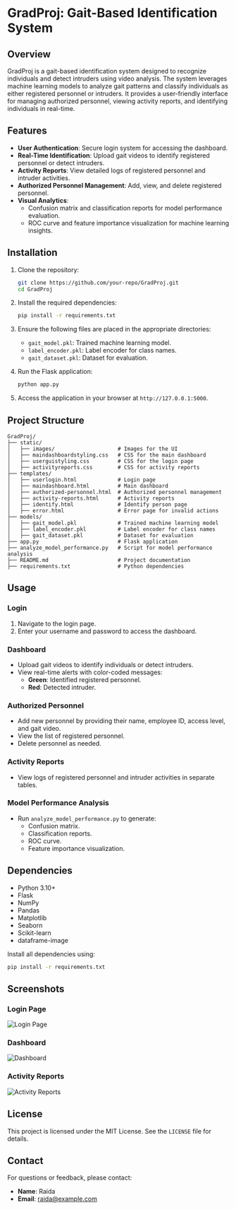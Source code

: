 # GradProj: Gait-Based Identification System

## Overview
GradProj is a gait-based identification system designed to recognize individuals and detect intruders using video analysis. The system leverages machine learning models to analyze gait patterns and classify individuals as either registered personnel or intruders. It provides a user-friendly interface for managing authorized personnel, viewing activity reports, and identifying individuals in real-time.

## Features
- **User Authentication**: Secure login system for accessing the dashboard.
- **Real-Time Identification**: Upload gait videos to identify registered personnel or detect intruders.
- **Activity Reports**: View detailed logs of registered personnel and intruder activities.
- **Authorized Personnel Management**: Add, view, and delete registered personnel.
- **Visual Analytics**:
  - Confusion matrix and classification reports for model performance evaluation.
  - ROC curve and feature importance visualization for machine learning insights.

## Installation
1. Clone the repository:
   ```bash
   git clone https://github.com/your-repo/GradProj.git
   cd GradProj
   ```

2. Install the required dependencies:
   ```bash
   pip install -r requirements.txt
   ```

3. Ensure the following files are placed in the appropriate directories:
   - `gait_model.pkl`: Trained machine learning model.
   - `label_encoder.pkl`: Label encoder for class names.
   - `gait_dataset.pkl`: Dataset for evaluation.

4. Run the Flask application:
   ```bash
   python app.py
   ```

5. Access the application in your browser at `http://127.0.0.1:5000`.

## Project Structure
```
GradProj/
├── static/
│   ├── images/                    # Images for the UI
│   ├── maindashboardstyling.css   # CSS for the main dashboard
│   ├── userguistyling.css         # CSS for the login page
│   ├── activityreports.css        # CSS for activity reports
├── templates/
│   ├── userlogin.html             # Login page
│   ├── maindashboard.html         # Main dashboard
│   ├── authorized-personnel.html  # Authorized personnel management
│   ├── activity-reports.html      # Activity reports
│   ├── identify.html              # Identify person page
│   ├── error.html                 # Error page for invalid actions
├── models/
│   ├── gait_model.pkl             # Trained machine learning model
│   ├── label_encoder.pkl          # Label encoder for class names
│   ├── gait_dataset.pkl           # Dataset for evaluation
├── app.py                         # Flask application
├── analyze_model_performance.py   # Script for model performance analysis
├── README.md                      # Project documentation
├── requirements.txt               # Python dependencies
```

## Usage
### Login
1. Navigate to the login page.
2. Enter your username and password to access the dashboard.

### Dashboard
- Upload gait videos to identify individuals or detect intruders.
- View real-time alerts with color-coded messages:
  - **Green**: Identified registered personnel.
  - **Red**: Detected intruder.

### Authorized Personnel
- Add new personnel by providing their name, employee ID, access level, and gait video.
- View the list of registered personnel.
- Delete personnel as needed.

### Activity Reports
- View logs of registered personnel and intruder activities in separate tables.

### Model Performance Analysis
- Run `analyze_model_performance.py` to generate:
  - Confusion matrix.
  - Classification reports.
  - ROC curve.
  - Feature importance visualization.

## Dependencies
- Python 3.10+
- Flask
- NumPy
- Pandas
- Matplotlib
- Seaborn
- Scikit-learn
- dataframe-image

Install all dependencies using:
```bash
pip install -r requirements.txt
```

## Screenshots
### Login Page
![Login Page](static/images/login_screenshot.png)

### Dashboard
![Dashboard](static/images/dashboard_screenshot.png)

### Activity Reports
![Activity Reports](static/images/activity_reports_screenshot.png)

## License
This project is licensed under the MIT License. See the `LICENSE` file for details.

## Contact
For questions or feedback, please contact:
- **Name**: Raida
- **Email**: raida@example.com

